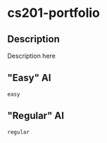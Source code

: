 # cs201-portfolio
## Description
  Description here
## "Easy" AI
    easy
## "Regular" AI
    regular
